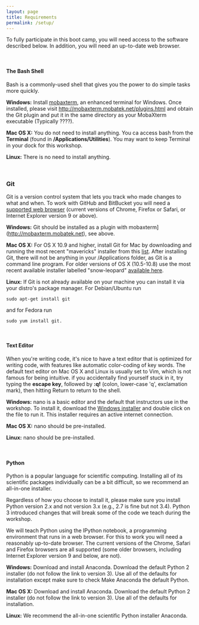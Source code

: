 ```yaml
---
layout: page
title: Requirements 
permalink: /setup/
---
```


To fully participate in this boot camp, you will need access to the software described below. In addition, you will need an up-to-date web browser. 

<br>

#### The Bash Shell
Bash is a commonly-used shell that gives you the power to do simple tasks more quickly.

**Windows:** Install [mobaxterm](http://mobaxterm.mobatek.net), an enhanced terminal for Windows. Once installed, please visit http://mobaxterm.mobatek.net/plugins.html and obtain the Git plugin and put it in the same directory as your MobaXterm executable (Typically ????).

**Mac OS X:** You do not need to install anything. You ca access bash from the **Terminal** (found in **/Applications/Utilities**). You may want to keep Terminal in your dock for this workshop.

**Linux:** There is no need to install anything.

<br>

### Git
Git is a version control system that lets you track who made changes to what and when. To work with GitHub and BitBucket you will need a [supported web browser](https://help.github.com/articles/supported-browsers/) (current versions of Chrome, Firefox or Safari, or Internet Explorer version 9 or above).

**Windows:** Git should be installed as a plugin with mobaxterm](http://mobaxterm.mobatek.net), see above. 

**Mac OS X:** For OS X 10.9 and higher, install Git for Mac by downloading and running the most recent "mavericks" installer from this [list](http://sourceforge.net/projects/git-osx-installer/files/). After installing Git, there will not be anything in your /Applications folder, as Git is a command line program. For older versions of OS X (10.5-10.8) use the most recent available installer labelled "snow-leopard" [available here](http://sourceforge.net/projects/git-osx-installer/files/).

**Linux:** If Git is not already available on your machine you can install it via your distro's package manager. For Debian/Ubuntu run 

    sudo apt-get install git 

and for Fedora run 

    sudo yum install git.

<br>

#### Text Editor
When you're writing code, it's nice to have a text editor that is optimized for writing code, with features like automatic color-coding of key words. The default text editor on Mac OS X and Linux is usually set to Vim, which is not famous for being intuitive. if you accidentally find yourself stuck in it, try typing the **escape key**, followed by **:q!** (colon, lower-case 'q', exclamation mark), then hitting Return to return to the shell.

**Windows:** nano is a basic editor and the default that instructors use in the workshop. To install it, download the [Windows installer](http://files.software-carpentry.org/SWCarpentryInstaller.exe) and double click on the file to run it. This installer requires an active internet connection.

**Mac OS X:** nano should be pre-installed.

**Linux:** nano should be pre-installed.


<br>

#### Python
Python is a popular language for scientific computing. Installing all of its scientific packages individually can be a bit difficult, so we recommend an all-in-one installer.

Regardless of how you choose to install it, please make sure you install Python version 2.x and not version 3.x (e.g., 2.7 is fine but not 3.4). Python 3 introduced changes that will break some of the code we teach during the workshop.

We will teach Python using the IPython notebook, a programming environment that runs in a web browser. For this to work you will need a reasonably up-to-date browser. The current versions of the Chrome, Safari and Firefox browsers are all supported (some older browsers, including Internet Explorer version 9 and below, are not).

**Windows:** Download and install Anaconda.
Download the default Python 2 installer (do not follow the link to version 3). Use all of the defaults for installation except make sure to check Make Anaconda the default Python.

**Mac OS X:** Download and install Anaconda.
Download the default Python 2 installer (do not follow the link to version 3). Use all of the defaults for installation.

**Linux:** We recommend the all-in-one scientific Python installer Anaconda.

